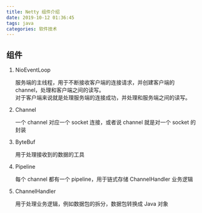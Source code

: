 ```yaml
---
title: Netty 组件介绍
date: 2019-10-12 01:36:45
tags: java
categories: 软件技术
---
```


## 组件

1. NioEventLoop

   服务端的主线程，用于不断接收客户端的连接请求，并创建客户端的 channel，处理和客户端之间的读写。  
   对于客户端来说就是处理服务端的连接成功，并处理和服务端之间的读写。

2. Channel

   一个 channel 对应一个 socket 连接，或者说 channel 就是对一个 socket 的封装

3. ByteBuf

   用于处理接收到的数据的工具

4. Pipeline

   每个 channel 都有一个 pipeline，用于链式存储 ChannelHandler 业务逻辑

5. ChannelHandler

   用于处理业务逻辑，例如数据包的拆分，数据包转换成 Java 对象
